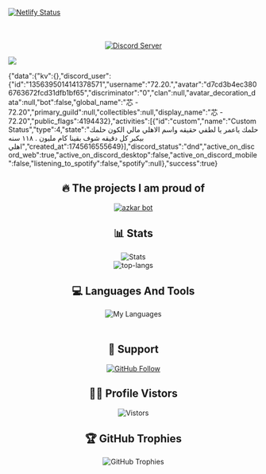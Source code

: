 [![Netlify Status](https://api.netlify.com/api/v1/badges/8677683b-05fb-493b-8289-48eb5e900d36/deploy-status)](https://app.netlify.com/sites/7220/deploys)
<div align="center" style="margin-top: 50px;">
  <p>
    <a href="https://discord.gg/KXGnFx4TDK">
      <img src="http://invidget.switchblade.xyz/KXGnFx4TDK" alt="Discord Server"/>
    </a>
  </p>
</div>
<a href="https://discord.com/users/1356395014141378571"><img src="https://lanyard.cnrad.dev/api/1356395014141378571?idleMessage=%D9%88%D9%84%D8%A7%20%D8%AD%D8%A7%D8%AC%D9%87&showDisplayName=true&theme=dark" /></a>

{"data":{"kv":{},"discord_user":{"id":"1356395014141378571","username":"72.20.","avatar":"d7cd3b4ec3806763672fcd31dfb1bf65","discriminator":"0","clan":null,"avatar_decoration_data":null,"bot":false,"global_name":"芯 - 72.20","primary_guild":null,"collectibles":null,"display_name":"芯 - 72.20","public_flags":4194432},"activities":[{"id":"custom","name":"Custom Status","type":4,"state":"حلمك ياعمر يا لطفي حقيقه واسم الاهلي مالي الكون حلمك بيكبر كل دقيقه شوف بقينا كام مليون . ١١٨ سنه اهلي","created_at":1745616555649}],"discord_status":"dnd","active_on_discord_web":true,"active_on_discord_desktop":false,"active_on_discord_mobile":false,"listening_to_spotify":false,"spotify":null},"success":true}
<div align="center">
  <h2>🔥 The projects I am proud of</h2>
  <p>
    <a href="https://github.com/ziadta3bannafsianwmokt2b/Azkarbot-72.20">
      <img src="https://github-readme-stats.vercel.app/api/pin/?username=ziadta3bannafsianwmokt2b&repo=azkarbot-72.20&bg_color=0d1117&title_color=00ccff&text_color=a5a5a5" alt="azkar bot" />
    </a>
  </p>
</div>
    </a>
  </p>
</div>

<div align="center">
  <h2>📊 Stats</h2>
  <p>
    <img src="https://github-readme-stats.vercel.app/api?username=ziadta3bannafsianwmokt2b&rank_icon=github&theme=dark" alt="Stats"/>
    <br>
    <img src="https://github-readme-stats.vercel.app/api/top-langs/?username=ziadta3bannafsianwmokt2b&layout=pie&theme=dark" alt="top-langs"/>
  </p>
</div>

</div>
<div align="center">
  <h2>💻 Languages And Tools</h2>
    <img src="https://skillicons.dev/icons?i=js,vscode,npm,nodejs,github,discordjs,bots,discord" alt="My Languages"/>
</div>
<div align="center" style="margin-top: 50px;">
  <h2> 💌 Support </h2>
  <p>
    <a href="https://github.com/ziadta3bannafsianwmokt2b">
      <img src="https://img.shields.io/github/followers/ziadta3bannafsianwmokt2b?label=Follow&style=social" alt="GitHub Follow"/>
    </a>
  </p>

</div>
<div align="center">
   <h2>👨‍🏫 Profile Vistors</h2>
  <img src="https://profile-counter.glitch.me/ziadta3bannafsianwmokt2b/count.svg" alt="Vistors"/>
</div>

<div align="center">
  <h2>🏆 GitHub Trophies</h2>
  <img src="https://github-profile-trophy.vercel.app/?username=ziadta3bannafsianwmokt2b&theme=onedark&row=1&column=7" alt="GitHub Trophies" />
</div>

